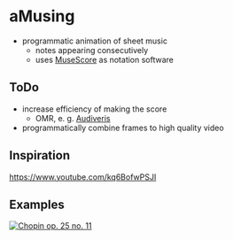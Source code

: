 # aMusing
- programmatic animation of sheet music
  - notes appearing consecutively
  - uses [MuseScore](https://musescore.org/) as notation software

## ToDo
- increase efficiency of making the score
  - OMR, e. g. [Audiveris](https://github.com/Audiveris)
- programmatically combine frames to high quality video

## Inspiration
https://www.youtube.com/kq6BofwPSJI

## Examples
[![Chopin op. 25 no. 11](https://img.youtube.com/vi/9X8dbjO-wt4/0.jpg)](https://youtu.be/9X8dbjO-wt4)
